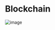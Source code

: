 # Blockchain
![image](https://user-images.githubusercontent.com/76937641/236680149-152ecca5-73fe-4373-ab59-4cfed1a892e5.png)

